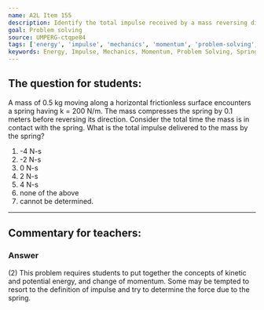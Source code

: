 ```yaml
---
name: A2L Item 155
description: Identify the total impulse received by a mass reversing direction due to hitting and compressing a spring.
goal: Problem solving
source: UMPERG-ctqpe84
tags: ['energy', 'impulse', 'mechanics', 'momentum', 'problem-solving', 'springs']
keywords: Energy, Impulse, Mechanics, Momentum, Problem Solving, Springs
---
```


## The question for students:

A mass of 0.5 kg moving along a horizontal frictionless surface
encounters a spring having k = 200 N/m.  The mass compresses the spring
by 0.1 meters before reversing its direction.  Consider the total time
the mass is in contact with the spring.  What is the total impulse
delivered to the mass by the spring?

1. -4 N-s
2. -2 N-s
3. 0 N-s
4. 2 N-s
5. 4 N-s
6. none of the above
7. cannot be determined.



<hr/>

## Commentary for teachers:

### Answer 

(2) This problem requires students to put together the concepts
of kinetic and potential energy, and change of momentum. Some may be
tempted to resort to the definition of impulse and try to determine the
force due to the spring.


